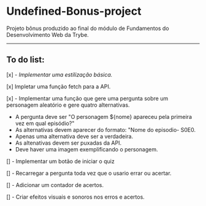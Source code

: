 # Undefined-Bonus-project
Projeto bônus produzido ao final do módulo de Fundamentos do Desenvolvimento Web da Trybe.
<hr>

## To do list:

[x] - _Implementar uma estilização básica._

[x] Impletar uma função fetch para a API.

[x] - Implementar uma função que gere uma pergunta sobre um personagem aleatório e gere quatro alternativas.
- A pergunta deve ser "O personagem ${nome} apareceu pela primeira vez em qual episódio?"
- As alternativas devem aparecer do formato: "Nome do episodio- S0E0.
- Apenas uma alternativa deve ser a verdadeira.
- As altenativas devem ser puxadas da API.
- Deve haver uma imagem exemplificando o personagem.

[] - Implementar um botão de iniciar o quiz

[] - Recarregar a pergunta toda vez que o usario errar ou acertar. 

[] - Adicionar um contador de acertos.

[] - Criar efeitos visuais e sonoros nos erros e acertos.